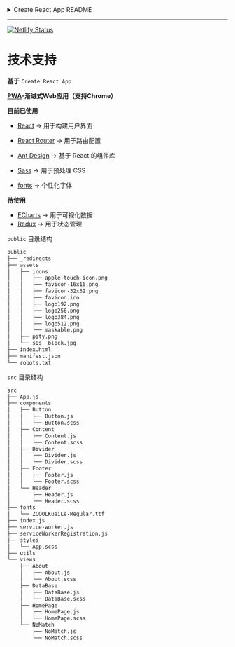 <details><summary>Create React App README</summary>

# Getting Started with Create React App

This project was bootstrapped with [Create React App](https://github.com/facebook/create-react-app).

## Available Scripts

In the project directory, you can run:

### `yarn start`

Runs the app in the development mode.\
Open [http://localhost:3000](http://localhost:3000) to view it in your browser.

The page will reload when you make changes.\
You may also see any lint errors in the console.

### `yarn test`

Launches the test runner in the interactive watch mode.\
See the section about [running tests](https://facebook.github.io/create-react-app/docs/running-tests) for more information.

### `yarn build`

Builds the app for production to the `build` folder.\
It correctly bundles React in production mode and optimizes the build for the best performance.

The build is minified and the filenames include the hashes.\
Your app is ready to be deployed!

See the section about [deployment](https://facebook.github.io/create-react-app/docs/deployment) for more information.

### `yarn eject`

**Note: this is a one-way operation. Once you `eject` , you can't go back!**

If you aren't satisfied with the build tool and configuration choices, you can `eject` at any time. This command will remove the single build dependency from your project.

Instead, it will copy all the configuration files and the transitive dependencies (webpack, Babel, ESLint, etc) right into your project so you have full control over them. All of the commands except `eject` will still work, but they will point to the copied scripts so you can tweak them. At this point you're on your own.

You don't have to ever use `eject` . The curated feature set is suitable for small and middle deployments, and you shouldn't feel obligated to use this feature. However we understand that this tool wouldn't be useful if you couldn't customize it when you are ready for it.

## Learn More

You can learn more in the [Create React App documentation](https://facebook.github.io/create-react-app/docs/getting-started).

To learn React, check out the [React documentation](https://reactjs.org/).

### Code Splitting

This section has moved here: [https://facebook.github.io/create-react-app/docs/code-splitting](https://facebook.github.io/create-react-app/docs/code-splitting)

### Analyzing the Bundle Size

This section has moved here: [https://facebook.github.io/create-react-app/docs/analyzing-the-bundle-size](https://facebook.github.io/create-react-app/docs/analyzing-the-bundle-size)

### Making a Progressive Web App

This section has moved here: [https://facebook.github.io/create-react-app/docs/making-a-progressive-web-app](https://facebook.github.io/create-react-app/docs/making-a-progressive-web-app)

### Advanced Configuration

This section has moved here: [https://facebook.github.io/create-react-app/docs/advanced-configuration](https://facebook.github.io/create-react-app/docs/advanced-configuration)

### Deployment

This section has moved here: [https://facebook.github.io/create-react-app/docs/deployment](https://facebook.github.io/create-react-app/docs/deployment)

### `yarn build` fails to minify

This section has moved here: [https://facebook.github.io/create-react-app/docs/troubleshooting#npm-run-build-fails-to-minify](https://facebook.github.io/create-react-app/docs/troubleshooting#npm-run-build-fails-to-minify)

</details>

--- 

[![Netlify Status](https://api.netlify.com/api/v1/badges/0b4524cb-c5f9-421c-ac90-1ec353322673/deploy-status)](https://app.netlify.com/sites/driving-test-review/deploys)

# 技术支持

**基于** `Create React App`

**[PWA](https://developer.mozilla.org/zh-CN/docs/Web/Progressive_web_apps)-渐进式Web应用（支持Chrome）**

**目前已使用**

* [React](https://zh-hans.reactjs.org/) -> 用于构建用户界面
* [React Router](https://reactrouter.com/docs/en/v6/getting-started/overview) -> 用于路由配置
* [Ant Design](https://ant.design/index-cn) -> 基于 React 的组件库
* [Sass](https://sass-lang.com/) -> 用于预处理 CSS

* [fonts](https://fonts.google.com/specimen/ZCOOL+QingKe+HuangYou?subset=chinese-simplified&preview.size=16&preview.layout=row) -> 个性化字体

**待使用**

* [ECharts](https://echarts.apache.org/zh/index.html) -> 用于可视化数据
* [Redux](http://cn.redux.js.org/) -> 用于状态管理
       

`public` 目录结构

```bash
public
├── _redirects
├── assets
│   ├── icons
│   │   ├── apple-touch-icon.png
│   │   ├── favicon-16x16.png
│   │   ├── favicon-32x32.png
│   │   ├── favicon.ico
│   │   ├── logo192.png
│   │   ├── logo256.png
│   │   ├── logo384.png
│   │   ├── logo512.png
│   │   └── maskable.png
│   ├── pity.png
│   └── s0s__block.jpg
├── index.html
├── manifest.json
└── robots.txt
```

`src` 目录结构

```bash
src
├── App.js
├── components
│   ├── Button
│   │   ├── Button.js
│   │   └── Button.scss
│   ├── Content
│   │   ├── Content.js
│   │   └── Content.scss
│   ├── Divider
│   │   ├── Divider.js
│   │   └── Divider.scss
│   ├── Footer
│   │   ├── Footer.js
│   │   └── Footer.scss
│   └── Header
│       ├── Header.js
│       └── Header.scss
├── fonts
│   └── ZCOOLKuaiLe-Regular.ttf
├── index.js
├── service-worker.js
├── serviceWorkerRegistration.js
├── styles
│   └── App.scss
├── utils
└── views
    ├── About
    │   ├── About.js
    │   └── About.scss
    ├── DataBase
    │   ├── DataBase.js
    │   └── DataBase.scss
    ├── HomePage
    │   ├── HomePage.js
    │   └── HomePage.scss
    └── NoMatch
        ├── NoMatch.js
        └── NoMatch.scss
```
